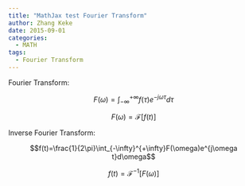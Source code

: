 ```yaml
---
title: "MathJax test Fourier Transform"
author: Zhang Keke
date: 2015-09-01
categories:
  - MATH
tags:
  - Fourier Transform
---
```




Fourier Transform:

$$F(\omega)=\int_{-\infty}^{+\infty}f(\tau)e^{-j\omega\tau}d\tau$$

$$F(\omega)=\mathscr{F}[f(t)]$$

Inverse Fourier Transform:

$$f(t)=\frac{1}{2\pi}\int_{-\infty}^{+\infty}F(\omega)e^{j\omega t}d\omega$$

$$f(t)=\mathscr{F}^{-1}[F(\omega)]$$